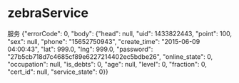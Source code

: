 # zebraService
服务
{"errorCode": 0, "body": {"head": null, "uid": 1433822443, "point": 100, "sex": null, "phone": "15652750943", "create_time": "2015-06-09 04:00:43", "lat": 999.0, "lng": 999.0, "password": "27b5cb718d7c4685cf89e6227214402ec5bdbe26", "online_state": 0, "occupation": null, "is_debts": 0, "age": null, "level": 0, "fraction": 0, "cert_id": null, "service_state": 0}}